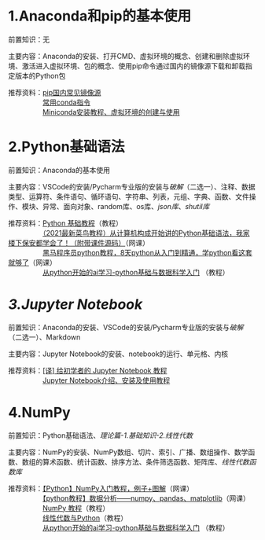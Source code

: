 # 1.Anaconda和pip的基本使用
前置知识：无

主要内容：Anaconda的安装、打开CMD、虚拟环境的概念、创建和删除虚拟环境、激活进入虚拟环境、包的概念、使用pip命令通过国内的镜像源下载和卸载指定版本的Python包

推荐资料：[pip国内常见镜像源](https://github.com/Discrete-Mathematics/Flandre-Blog/blob/main/pip%E5%9B%BD%E5%86%85%E5%B8%B8%E8%A7%81%E9%95%9C%E5%83%8F%E6%BA%90.md)  
　　　　　[常用conda指令](https://github.com/Discrete-Mathematics/Flandre-Blog/blob/main/%E5%B8%B8%E7%94%A8conda%E6%8C%87%E4%BB%A4.md)  
　　　　　[Miniconda安装教程、虚拟环境的创建与使用](https://blog.csdn.net/qq_62928482/article/details/139641905?spm=1001.2014.3001.550)  

# 2.Python基础语法
前置知识：Anaconda的基本使用

主要内容：VSCode的安装/Pycharm专业版的安装与*破解*（二选一）、注释、数据类型、运算符、条件语句、循环语句、字符串、列表，元组、字典、函数、文件操作、模块、异常、面向对象、random库、os库、*json库*、*shutil库*

推荐资料：[Python 基础教程](https://www.runoob.com/python/python-object.html)（教程）  
　　　　　[（2021最新菜鸟教程）从计算机构成开始讲的Python基础语法，我家楼下保安都学会了！（附带课件源码）](https://www.bilibili.com/video/BV1Y64y1r7Pu/?spm_id_from=333.999.0.0)（网课）  
　　　　　[黑马程序员python教程，8天python从入门到精通，学python看这套就够了](https://www.bilibili.com/video/BV1qW4y1a7fU/?spm_id_from=333.999.0.0&vd_source=8f7be58fae99de36e73582d589f00ca1)（网课）  
　　　　　[从python开始的ai学习-python基础与数据科学入门](https://github.com/Discrete-Mathematics/ai-self-learning/tree/main/%E4%BB%8Epython%E5%BC%80%E5%A7%8B%E7%9A%84ai%E5%AD%A6%E4%B9%A0/python%E5%9F%BA%E7%A1%80%E4%B8%8E%E6%95%B0%E6%8D%AE%E7%A7%91%E5%AD%A6%E5%85%A5%E9%97%A8) （教程）

# *3.Jupyter Notebook*
前置知识：Anaconda的安装、VSCode的安装/Pycharm专业版的安装与*破解*（二选一）、Markdown

主要内容：Jupyter Notebook的安装、notebook的运行、单元格、内核

推荐资料：[[译] 给初学者的 Jupyter Notebook 教程](https://zhuanlan.zhihu.com/p/36858283)  
　　　　　[Jupyter Notebook介绍、安装及使用教程](https://zhuanlan.zhihu.com/p/33105153)

# 4.NumPy
前置知识：Python基础语法、*理论篇-1.基础知识-2.线性代数*

主要内容：NumPy的安装、NumPy数组、切片、索引、广播、数组操作、数学函数、数组的算术函数、统计函数、排序方法、条件筛选函数、矩阵库、*线性代数函数库*

推荐资料：[【Python】NumPy入门教程，例子+图解](https://www.bilibili.com/video/BV1yq4y137w7/?spm_id_from=333.999.0.0&vd_source=8f7be58fae99de36e73582d589f00ca1)（网课）  
　　　　　[【python教程】数据分析——numpy、pandas、matplotlib](https://www.bilibili.com/video/BV1hx411d7jb/?spm_id_from=333.999.0.0&vd_source=8f7be58fae99de36e73582d589f00ca1)（网课）  
　　　　　[NumPy 教程](https://www.runoob.com/numpy/numpy-tutorial.html)（教程）  
　　　　　[线性代数与Python](https://github.com/Discrete-Mathematics/ai-self-learning/blob/main/3.%E7%BC%96%E7%A8%8B%E7%AF%87/%E8%A1%A5%E5%85%85%E8%B5%84%E6%96%99/%E7%BA%BF%E6%80%A7%E4%BB%A3%E6%95%B0%E4%B8%8EPython.md)（教程）  
　　　　　[从python开始的ai学习-python基础与数据科学入门](https://github.com/Discrete-Mathematics/ai-self-learning/tree/main/%E4%BB%8Epython%E5%BC%80%E5%A7%8B%E7%9A%84ai%E5%AD%A6%E4%B9%A0/python%E5%9F%BA%E7%A1%80%E4%B8%8E%E6%95%B0%E6%8D%AE%E7%A7%91%E5%AD%A6%E5%85%A5%E9%97%A8) （教程）


